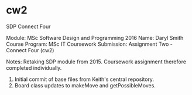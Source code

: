 # cw2
SDP Connect Four

Module: MSc Software Design and Programming 2016 
Name: Daryl Smith
Course Program: MSc IT
Coursework Submission: Assignment Two - Connect Four (cw2) 

Notes:
Retaking SDP module from 2015. Coursework assignment therefore completed individually.

1. Initial commit of base files from Keith's central repository.
2. Board class updates to makeMove and getPossibleMoves.

